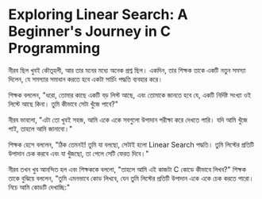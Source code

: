 # Exploring Linear Search: A Beginner's Journey in C Programming
নীরব ছিল খুবই কৌতূহলী, আর তার মনের মধ্যে অনেক প্রশ্ন ছিল। একদিন, তার শিক্ষক তাকে একটি নতুন সমস্যা দিলেন, যে সমস্যার সমাধান করতে হবে একটা সার্চিং পদ্ধতি ব্যবহার করে।

শিক্ষক বললেন, "ধরো, তোমার কাছে একটি বড় লিস্ট আছে, এবং তোমাকে জানতে হবে যে, একটি নির্দিষ্ট সংখ্যা ওই লিস্টে আছে কিনা। তুমি কীভাবে সেটা খুঁজে পাবে?"

নীরব ভাবলো, "এটা তো খুবই সহজ, আমি একে একে সবগুলো উপাদান পরীক্ষা করে দেখতে পারি। যদি আমি খুঁজে পাই, তাহলে আমি জানাবো।"

শিক্ষক হেসে বললেন, "ঠিক তেমনই! তুমি যা বলছো, সেটাই হলো Linear Search পদ্ধতি। তুমি লিস্টের প্রতিটি উপাদান চেক করবে এবং যা খুঁজছো, তা পেলে সেটি ফেরত দিবে।"

নীরব তখন খুব আনন্দিত হল এবং শিক্ষককে বললো, "তাহলে আমি এই কাজটা C কোডে কীভাবে লিখব?"
শিক্ষক তাকে বুঝিয়ে বললেন, "তুমি এমনভাবে কোড লিখবে, যেন তুমি লিস্টের প্রতিটি উপাদান একে একে চেক করতে পারো। নিচে আমি কোডটি দেখাচ্ছি:"
